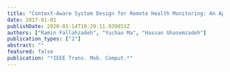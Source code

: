 ```yaml
---
title: "Context-Aware System Design for Remote Health Monitoring: An Application to Continuous Edema Assessment"
date: 2017-01-01
publishDate: 2020-01-14T10:29:11.939851Z
authors: ["Ramin Fallahzadeh", "Yuchao Ma", "Hassan Ghasemzadeh"]
publication_types: ["2"]
abstract: ""
featured: false
publication: "*IEEE Trans. Mob. Comput.*"
---
```



